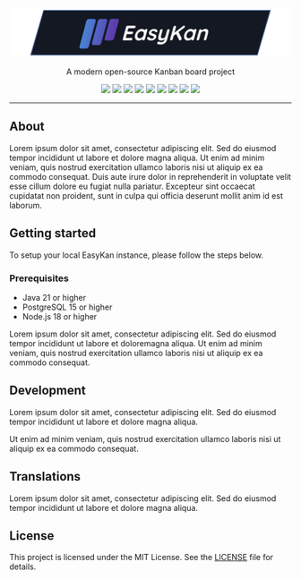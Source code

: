 <p align="center" style="text-align: center">
<a href="https://github.com/erpixxx/easykan" style="text-align: center">
    <img src="/assets/banner.png" alt="EasyKan">
</a>

<p align="center">A modern open-source Kanban board project</p>

<p align="center">
<img src="https://img.shields.io/badge/Java-%23ED8B00.svg?logo=openjdk&logoColor=white"/>
<img src="https://img.shields.io/badge/Spring%20Boot-6DB33F?logo=springboot&logoColor=fff"/>
<img src="https://img.shields.io/badge/Hibernate-59666C?logo=hibernate&logoColor=fff"/>
<img src="https://img.shields.io/badge/Postgres-%23316192.svg?logo=postgresql&logoColor=white"/>
<img src="https://img.shields.io/badge/Vite-646CFF?logo=vite&logoColor=fff"/>
<img src="https://img.shields.io/badge/React-%2320232a.svg?logo=react&logoColor=%2361DAFB"/>
<img src="https://img.shields.io/badge/TypeScript-3178C6?logo=typescript&logoColor=fff"/>
<img src="https://img.shields.io/badge/Sass-C69?logo=sass&logoColor=fff"/>
<img src="https://img.shields.io/badge/Docker-2496ED?logo=docker&logoColor=fff"/>
</p>

---

## About

Lorem ipsum dolor sit amet, consectetur adipiscing elit. Sed do eiusmod tempor incididunt ut labore et dolore magna aliqua.
Ut enim ad minim veniam, quis nostrud exercitation ullamco laboris nisi ut aliquip ex ea commodo consequat.
Duis aute irure dolor in reprehenderit in voluptate velit esse cillum dolore eu fugiat nulla pariatur.
Excepteur sint occaecat cupidatat non proident, sunt in culpa qui officia deserunt mollit anim id est laborum.

## Getting started

To setup your local EasyKan instance, please follow the steps below.

### Prerequisites
- Java 21 or higher
- PostgreSQL 15 or higher
- Node.js 18 or higher

Lorem ipsum dolor sit amet, consectetur adipiscing elit. Sed do eiusmod tempor incididunt ut labore et doloremagna aliqua.
Ut enim ad minim veniam, quis nostrud exercitation ullamco laboris nisi ut aliquip ex ea commodo consequat.

## Development

Lorem ipsum dolor sit amet, consectetur adipiscing elit. Sed do eiusmod tempor incididunt ut labore et dolore magna aliqua.

Ut enim ad minim veniam, quis nostrud exercitation ullamco laboris nisi ut aliquip ex ea commodo consequat.

## Translations

Lorem ipsum dolor sit amet, consectetur adipiscing elit. Sed do eiusmod tempor incididunt ut labore et dolore magna aliqua.

## License

This project is licensed under the MIT License. See the [LICENSE](LICENSE) file for details.